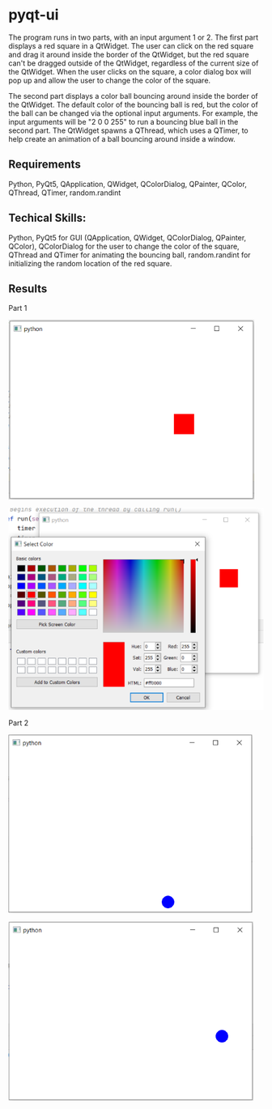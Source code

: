 # pyqt-ui

The program runs in two parts, with an input argument 1 or 2. The first part displays a red square in a QtWidget. The user can click on the red square and drag it around inside the border of the QtWidget, but the red square can't be dragged outside of the QtWidget, regardless of the current size of the QtWidget. When the user clicks on the square, a color dialog box will pop up and allow the user to change the color of the square.

The second part displays a color ball bouncing around inside the border of the QtWidget. The default color of the bouncing ball is red, but the color of the ball can be changed via the optional input arguments. For example, the input arguments will be "2 0 0 255" to run a bouncing blue ball in the second part. The QtWidget spawns a QThread, which uses a QTimer, to help create an animation of a ball bouncing around inside a window.

## Requirements

Python, PyQt5, QApplication, QWidget, QColorDialog, QPainter, QColor, QThread, QTimer, random.randint

## Techical Skills:

Python, PyQt5 for GUI (QApplication, QWidget, QColorDialog, QPainter, QColor), QColorDialog for the user to change the color of the square, QThread and QTimer for animating the bouncing ball, random.randint for initializing the random location of the red square.

## Results

Part 1

![image](https://github.com/carab9/pyqt-ui/blob/main/pyqt_ui1.png?raw=true)

![image](https://github.com/carab9/pyqt-ui/blob/main/pyqt_ui4.png?raw=true)

Part 2

![image](https://github.com/carab9/pyqt-ui/blob/main/pyqt_ui2.png?raw=true)

![image](https://github.com/carab9/pyqt-ui/blob/main/pyqt_ui3.png?raw=true)

